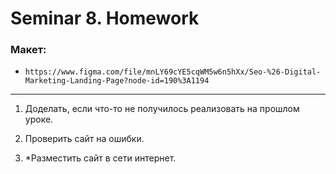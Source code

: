 # Seminar 8. Homework

### Макет:

-     https://www.figma.com/file/mnLY69cYE5cqWM5w6n5hXx/Seo-%26-Digital-Marketing-Landing-Page?node-id=190%3A1194
---


1. Доделать, если что-то не получилось реализовать на прошлом уроке.

2. Проверить сайт на ошибки.

3. *Разместить сайт в сети интернет.